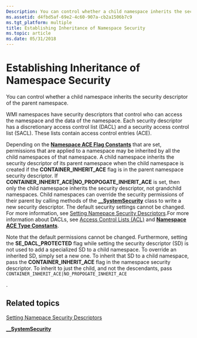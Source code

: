 ```yaml
---
Description: You can control whether a child namespace inherits the security descriptor of the parent namespace.
ms.assetid: d4fbd5af-69e2-4c60-907a-cb2a1506b7c9
ms.tgt_platform: multiple
title: Establishing Inheritance of Namespace Security
ms.topic: article
ms.date: 05/31/2018
---
```


# Establishing Inheritance of Namespace Security

You can control whether a child namespace inherits the security descriptor of the parent namespace.

WMI namespaces have security descriptors that control who can access the namespace and the data of the namespace. Each security descriptor has a discretionary access control list (DACL) and a security access control list (SACL). These lists contain access control entries (ACE).

Depending on the [**Namespace ACE Flag Constants**](namespace-ace-flag-constants.md) that are set, permissions that are applied to a namespace may be inherited by all the child namespaces of that namespace. A child namespace inherits the security descriptor of its parent namespace when the child namespace is created if the **CONTAINER\_INHERIT\_ACE** flag is in the parent namespace security descriptor. If **CONTAINER\_INHERIT\_ACE\|NO\_PROPOGATE\_INHERIT\_ACE** is set, then only the child namespace inherits the security descriptor, not grandchild namespaces. Child namespaces can override the security permissions of their parent by calling methods of the [**\_\_SystemSecurity**](--systemsecurity.md) class to write a new security descriptor. The default security settings cannot be changed. For more information, see [Setting Namepace Security Descriptors](setting-namespace-security-descriptors.md).For more information about DACLs, see [Access Control Lists (ACL)](https://docs.microsoft.com/windows/desktop/SecAuthZ/access-control-lists) and [**Namespace ACE Type Constants**](namespace-ace-type-constants.md).

Note that the default permissions cannot be changed. Furthermore, setting the **SE\_DACL\_PROTECTED** flag while setting the security descriptor (SD) is not used to add a specialized SD to a child namespace. To override an inherited SD, simply set a new one. To inherit that SD to a child namespace, pass the **CONTAINER\_INHERIT\_ACE** flag in the namespace security descriptor. To inherit to just the child, and not the descendants, pass `CONTAINER_INHERIT_ACE|NO_PROPOGATE_INHERIT_ACE`

.

## Related topics

<dl> <dt>

[Setting Namepace Security Descriptors](setting-namespace-security-descriptors.md)
</dt> <dt>

[**\_\_SystemSecurity**](--systemsecurity.md)
</dt> </dl>

 

 



